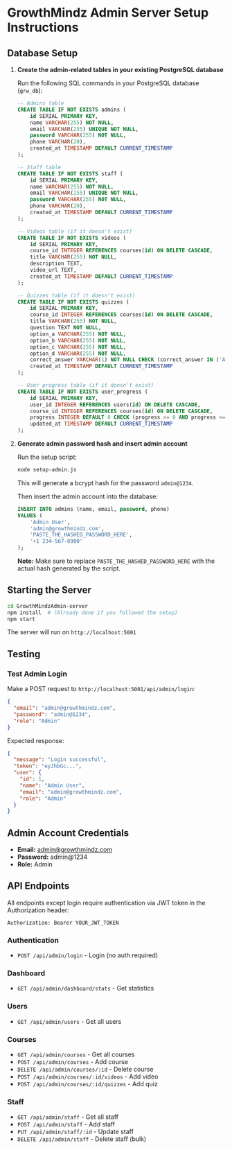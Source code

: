 # GrowthMindz Admin Server Setup Instructions

## Database Setup

1. **Create the admin-related tables in your existing PostgreSQL database**

   Run the following SQL commands in your PostgreSQL database (`grw_db`):

   ```sql
   -- Admins table
   CREATE TABLE IF NOT EXISTS admins (
       id SERIAL PRIMARY KEY,
       name VARCHAR(255) NOT NULL,
       email VARCHAR(255) UNIQUE NOT NULL,
       password VARCHAR(255) NOT NULL,
       phone VARCHAR(20),
       created_at TIMESTAMP DEFAULT CURRENT_TIMESTAMP
   );

   -- Staff table
   CREATE TABLE IF NOT EXISTS staff (
       id SERIAL PRIMARY KEY,
       name VARCHAR(255) NOT NULL,
       email VARCHAR(255) UNIQUE NOT NULL,
       password VARCHAR(255) NOT NULL,
       phone VARCHAR(20),
       created_at TIMESTAMP DEFAULT CURRENT_TIMESTAMP
   );

   -- Videos table (if it doesn't exist)
   CREATE TABLE IF NOT EXISTS videos (
       id SERIAL PRIMARY KEY,
       course_id INTEGER REFERENCES courses(id) ON DELETE CASCADE,
       title VARCHAR(255) NOT NULL,
       description TEXT,
       video_url TEXT,
       created_at TIMESTAMP DEFAULT CURRENT_TIMESTAMP
   );

   -- Quizzes table (if it doesn't exist)
   CREATE TABLE IF NOT EXISTS quizzes (
       id SERIAL PRIMARY KEY,
       course_id INTEGER REFERENCES courses(id) ON DELETE CASCADE,
       title VARCHAR(255) NOT NULL,
       question TEXT NOT NULL,
       option_a VARCHAR(255) NOT NULL,
       option_b VARCHAR(255) NOT NULL,
       option_c VARCHAR(255) NOT NULL,
       option_d VARCHAR(255) NOT NULL,
       correct_answer VARCHAR(1) NOT NULL CHECK (correct_answer IN ('A', 'B', 'C', 'D')),
       created_at TIMESTAMP DEFAULT CURRENT_TIMESTAMP
   );

   -- User progress table (if it doesn't exist)
   CREATE TABLE IF NOT EXISTS user_progress (
       id SERIAL PRIMARY KEY,
       user_id INTEGER REFERENCES users(id) ON DELETE CASCADE,
       course_id INTEGER REFERENCES courses(id) ON DELETE CASCADE,
       progress INTEGER DEFAULT 0 CHECK (progress >= 0 AND progress <= 100),
       updated_at TIMESTAMP DEFAULT CURRENT_TIMESTAMP
   );
   ```

2. **Generate admin password hash and insert admin account**

   Run the setup script:
   ```bash
   node setup-admin.js
   ```

   This will generate a bcrypt hash for the password `admin@1234`.

   Then insert the admin account into the database:
   ```sql
   INSERT INTO admins (name, email, password, phone) 
   VALUES (
       'Admin User', 
       'admin@growthmindz.com', 
       'PASTE_THE_HASHED_PASSWORD_HERE', 
       '+1 234-567-8900'
   );
   ```

   **Note:** Make sure to replace `PASTE_THE_HASHED_PASSWORD_HERE` with the actual hash generated by the script.

## Starting the Server

```bash
cd GrowthMindzAdmin-server
npm install  # (Already done if you followed the setup)
npm start
```

The server will run on `http://localhost:5001`

## Testing

### Test Admin Login

Make a POST request to `http://localhost:5001/api/admin/login`:

```json
{
  "email": "admin@growthmindz.com",
  "password": "admin@1234",
  "role": "Admin"
}
```

Expected response:
```json
{
  "message": "Login successful",
  "token": "eyJhbGc...",
  "user": {
    "id": 1,
    "name": "Admin User",
    "email": "admin@growthmindz.com",
    "role": "Admin"
  }
}
```

## Admin Account Credentials

- **Email:** admin@growthmindz.com
- **Password:** admin@1234
- **Role:** Admin

## API Endpoints

All endpoints except login require authentication via JWT token in the Authorization header:
```
Authorization: Bearer YOUR_JWT_TOKEN
```

### Authentication
- `POST /api/admin/login` - Login (no auth required)

### Dashboard
- `GET /api/admin/dashboard/stats` - Get statistics

### Users
- `GET /api/admin/users` - Get all users

### Courses
- `GET /api/admin/courses` - Get all courses
- `POST /api/admin/courses` - Add course
- `DELETE /api/admin/courses/:id` - Delete course
- `POST /api/admin/courses/:id/videos` - Add video
- `POST /api/admin/courses/:id/quizzes` - Add quiz

### Staff
- `GET /api/admin/staff` - Get all staff
- `POST /api/admin/staff` - Add staff
- `PUT /api/admin/staff/:id` - Update staff
- `DELETE /api/admin/staff` - Delete staff (bulk)
